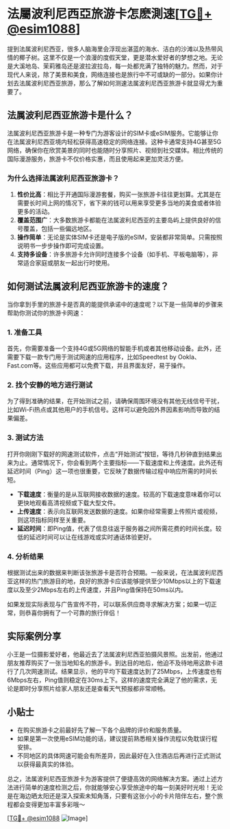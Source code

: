 # 法屬波利尼西亞旅游卡怎麽測速[[TG💪+ @esim1088](https://t.me/s/esim1088)]

提到法属波利尼西亚，很多人脑海里会浮现出湛蓝的海水、洁白的沙滩以及热带风情的椰子树。这里不仅是一个浪漫的度假天堂，更是潜水爱好者的梦想之地。无论是大溪地岛、茉莉雅岛还是波拉波拉岛，每一处都充满了独特的魅力。然而，对于现代人来说，除了美景和美食，网络连接也是旅行中不可或缺的一部分。如果你计划去法属波利尼西亚旅游，那么了解如何测速法属波利尼西亚旅游卡就显得尤为重要了。

## 法属波利尼西亚旅游卡是什么？

法属波利尼西亚旅游卡是一种专门为游客设计的SIM卡或eSIM服务。它能够让你在法属波利尼西亚境内轻松获得高速稳定的网络连接。这种卡通常支持4G甚至5G网络，确保你在欣赏美景的同时也能随时分享照片、视频到社交媒体。相比传统的国际漫游服务，旅游卡不仅价格实惠，而且使用起来更加灵活方便。

### 为什么选择法属波利尼西亚旅游卡？

1. **性价比高**：相比于开通国际漫游套餐，购买一张旅游卡往往更划算。尤其是在需要长时间上网的情况下，省下来的钱可以用来享受更多当地的美食或者体验更多的活动。
2. **覆盖范围广**：大多数旅游卡都能在法属波利尼西亚的主要岛屿上提供良好的信号覆盖，包括一些偏远地区。
3. **操作简单**：无论是实体SIM卡还是电子版的eSIM，安装都非常简单。只需按照说明书一步步操作即可完成设置。
4. **支持多设备**：许多旅游卡允许同时连接多个设备（如手机、平板电脑等），非常适合家庭或朋友一起出行时使用。

## 如何测试法属波利尼西亚旅游卡的速度？

当你拿到手里的旅游卡是否真的能提供承诺中的速度呢？以下是一些简单的步骤来帮助你测试你的旅游卡网速：

### 1. 准备工具

首先，你需要准备一个支持4G或5G网络的智能手机或者其他移动设备。此外，还需要下载一款专门用于测试网速的应用程序，比如Speedtest by Ookla、Fast.com等。这些应用都可以免费下载，并且界面友好，易于操作。

### 2. 找个安静的地方进行测试

为了得到准确的结果，在开始测试之前，请确保周围环境没有其他无线信号干扰，比如Wi-Fi热点或其他用户的手机信号。这样可以避免因外界因素影响而导致的结果偏差。

### 3. 测试方法

打开你刚刚下载好的网速测试软件，点击“开始测试”按钮，等待几秒钟直到结果出来为止。通常情况下，你会看到两个主要指标——下载速度和上传速度。此外还有延迟时间（Ping）这一项也很重要，它反映了数据传输过程中响应所需的时间长短。

- **下载速度**：衡量的是从互联网接收数据的速度。较高的下载速度意味着你可以更快地观看高清视频或下载大型文件。
- **上传速度**：表示向互联网发送数据的速度。如果你经常需要上传照片或视频，则这项指标同样至关重要。
- **延迟时间**：即Ping值，代表了信息往返于服务器之间所需花费的时间长度。较低的延迟时间可以让在线游戏或实时通话体验更好。

### 4. 分析结果

根据测试出来的数据来判断该张旅游卡是否符合预期。一般来说，在法属波利尼西亚这样的热门旅游目的地，良好的旅游卡应该能够提供至少10Mbps以上的下载速度以及至少2Mbps左右的上传速度，并且Ping值保持在50ms以内。

如果发现实际表现与广告宣传不符，可以联系供应商寻求解决方案；如果一切正常，则恭喜你拥有了一个可靠的旅行伴侣！

## 实际案例分享

小王是一位摄影爱好者，他最近去了法属波利尼西亚拍摄风景照。出发前，他通过朋友推荐购买了一张当地知名的旅游卡。到达目的地后，他迫不及待地用这款卡进行了几次网速测试。结果显示，他的平均下载速度达到了25Mbps，上传速度也有6Mbps左右，Ping值则稳定在30ms上下。这样的速度完全满足了他的需求，无论是即时分享照片给家人朋友还是查看天气预报都非常顺畅。

## 小贴士

- 在购买旅游卡之前最好先了解一下各个品牌的评价和服务质量。
- 如果是第一次使用eSIM功能的话，建议提前熟悉相关操作流程以免耽误行程安排。
- 不同地区的具体网速可能会有所差异，因此最好在入住酒店后再进行正式测试以获得最真实的体验。

总之，法属波利尼西亚旅游卡为游客提供了便捷高效的网络解决方案。通过上述方法进行简单的速度检测之后，你就能够安心享受旅途中的每一刻美好时光啦！无论是在海边晒太阳还是深入探索未知角落，只要有这张小小的卡片陪伴左右，整个旅程都会变得更加丰富多彩哦～

[[TG💪+ @esim1088](https://t.me/s/esim1088) ![Image](https://i.postimg.cc/4NQfJmqS/Snipaste-2025-05-13-00-14-12.png)]